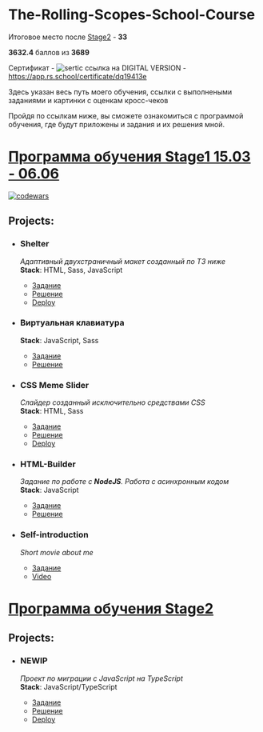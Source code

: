# The-Rolling-Scopes-School-Course
Итоговое место после [Stage2](https://github.com/whityha/The-Rolling-Scopes-School-Course/tree/Stage2/ "Программа Stage2") - **33**

**3632.4** баллов из **3689**

Сертификат - ![sertic](https://user-images.githubusercontent.com/51292270/191499728-bcebf81f-5947-4adb-b429-62dee779b317.png)
ссылка на DIGITAL VERSION - https://app.rs.school/certificate/dq19413e

Здесь указан весь путь моего обучения, ссылки с выполнеными заданиями и картинки с оценкам кросс-чеков

Пройдя по ссылкам ниже, вы сможете ознакомиться с программой обучения, где будут приложены и задания и их решения мной.
# [Программа обучения Stage1 15.03 - 06.06](https://github.com/whityha/The-Rolling-Scopes-School-Course/tree/Stage1/ "Программа Stage1")
  [![codewars](https://www.codewars.com/users/Pavel%20Khapaliuk/badges/large)](https://www.codewars.com/users/Pavel%20Khapaliuk)
  ## Projects:
  
  - ### Shelter  
    _Адаптивный двухстраничный макет созданный по ТЗ ниже_  
    **Stack**: HTML, Sass, JavaScript
    
    - [Задание](https://github.com/rolling-scopes-school/tasks/tree/master/stage1/stream1/shelter)
    - [Решение](https://github.com/whityha/shelter)
    - [Deploy](https://whityha.github.io/shelter/shelter/pages/main/)
  - ### Виртуальная клавиатура  
    **Stack**: JavaScript, Sass
    - [Задание](https://github.com/rolling-scopes-school/tasks/blob/master/tasks/virtual-keyboard/virtual-keyboard-en.md)
    - [Решение](https://github.com/whityha/virtual-keyboard/pull/5)
  - ### CSS Meme Slider  
    _Слайдер созданный исключительно средствами CSS_  
    **Stack**: HTML, Sass
    
    - [Задание](https://github.com/rolling-scopes-school/tasks/tree/master/tasks/css-meme-slider)
    - [Решение](https://github.com/whityha/cssMemSlider/pull/1)
    - [Deploy](https://whityha.github.io/cssMemSlider/)
  - ### HTML-Builder  
    _Задание по работе с **NodeJS**. Работа с асинхронным кодом_  
    **Stack**: JavaScript  
    
    - [Задание](https://github.com/rolling-scopes-school/tasks/tree/master/stage1/modules/html-builder/)
    - [Решение](https://github.com/whityha/HTML-builder)
  - ### Self-introduction
    _Short movie about me_
    
    - [Задание](https://github.com/rolling-scopes-school/tasks/tree/master/stage1/modules/self-introduction/)
    - [Video](https://youtu.be/kNbpmEiySsE)

# [Программа обучения Stage2](https://github.com/whityha/The-Rolling-Scopes-School-Course/tree/Stage2/ "Программа Stage2")

  ## Projects:
  
  - ### NEWIP  
    _Проект по миграции с JavaScript на TypeScript_  
    **Stack**: JavaScript/TypeScript
    
    - [Задание](https://github.com/rolling-scopes-school/tasks/blob/master/tasks/migration-newip-to-ts.md)
    - [Решение](https://github.com/whityha/shelter)
    - [Deploy](https://whityha.github.io/shelter/shelter/pages/main/)
